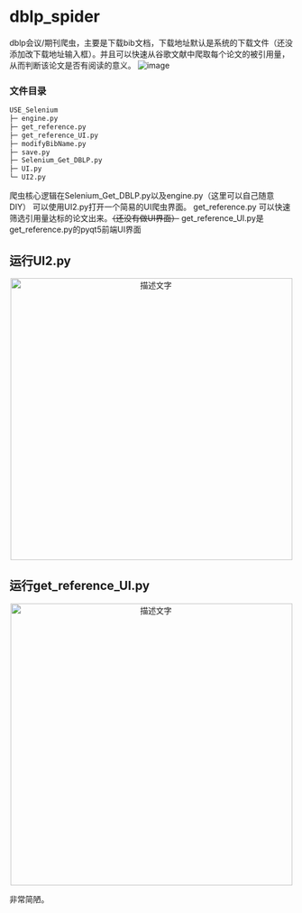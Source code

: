# dblp_spider
dblp会议/期刊爬虫，主要是下载bib文档，下载地址默认是系统的下载文件（还没添加改下载地址输入框）。并且可以快速从谷歌文献中爬取每个论文的被引用量，从而判断该论文是否有阅读的意义。
![image](https://github.com/user-attachments/assets/03e26097-f35c-4a31-9526-a0ad829b3674)

### 文件目录
```bash
USE_Selenium
├─ engine.py
├─ get_reference.py
├─ get_reference_UI.py
├─ modifyBibName.py
├─ save.py
├─ Selenium_Get_DBLP.py
├─ UI.py
└─ UI2.py
```
爬虫核心逻辑在Selenium_Get_DBLP.py以及engine.py（这里可以自己随意DIY）
可以使用UI2.py打开一个简易的UI爬虫界面。
get_reference.py 可以快速筛选引用量达标的论文出来。~~（还没有做UI界面）~~
get_reference_UI.py是get_reference.py的pyqt5前端UI界面

## 运行UI2.py
<p align="center"><img src="https://github.com/user-attachments/assets/f32ab61d-f458-4bf3-b6fd-14d890365c8c" alt="描述文字" width="500"></p>

## 运行get_reference_UI.py
<p align="center"><img src="https://github.com/user-attachments/assets/133ab7c9-74d3-4167-a1a8-31550f8f806a" alt="描述文字" width="500"></p>

非常简陋。
